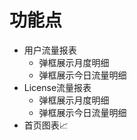 # 功能点
- 用户流量报表
    - 弹框展示月度明细
    - 弹框展示今日流量明细
- License流量报表
    - 弹框展示月度明细
    - 弹框展示今日流量明细
- 首页图表📈
